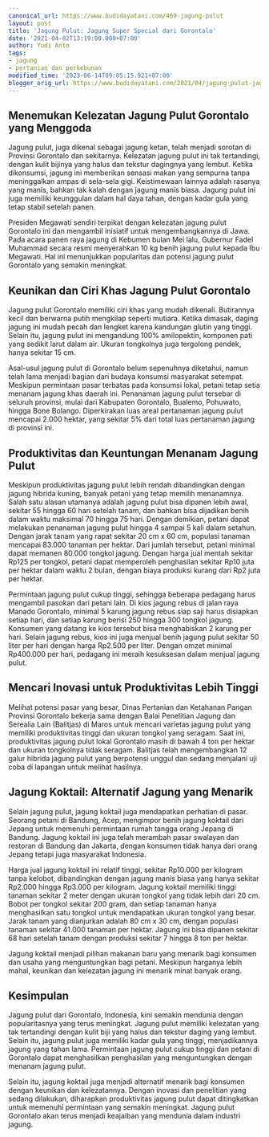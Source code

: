 ```yaml
---
canonical_url: https://www.budidayatani.com/469-jagung-pulut
layout: post
title: 'Jagung Pulut: Jagung Super Special dari Gorontalo'
date: '2021-04-02T13:19:00.000+07:00'
author: Yudi Anto
tags:
- jagung
- pertanian dan perkebunan
modified_time: '2023-06-14T09:05:15.921+07:00'
blogger_orig_url: https://www.budidayatani.com/2021/04/jagung-pulut-jagung-super-special-dari.html
---
```


## Menemukan Kelezatan Jagung Pulut Gorontalo yang Menggoda

Jagung pulut, juga dikenal sebagai jagung ketan, telah menjadi sorotan di Provinsi Gorontalo dan sekitarnya. Kelezatan jagung pulut ini tak tertandingi, dengan kulit bijinya yang halus dan tekstur dagingnya yang lembut. Ketika dikonsumsi, jagung ini memberikan sensasi makan yang sempurna tanpa meninggalkan ampas di sela-sela gigi. Keistimewaan lainnya adalah rasanya yang manis, bahkan tak kalah dengan jagung manis biasa. Jagung pulut ini juga memiliki keunggulan dalam hal daya tahan, dengan kadar gula yang tetap stabil setelah panen.

Presiden Megawati sendiri terpikat dengan kelezatan jagung pulut Gorontalo ini dan mengambil inisiatif untuk mengembangkannya di Jawa. Pada acara panen raya jagung di Kebumen bulan Mei lalu, Gubernur Fadel Muhammad secara resmi menyerahkan 10 kg benih jagung pulut kepada Ibu Megawati. Hal ini menunjukkan popularitas dan potensi jagung pulut Gorontalo yang semakin meningkat.

## Keunikan dan Ciri Khas Jagung Pulut Gorontalo

Jagung pulut Gorontalo memiliki ciri khas yang mudah dikenali. Butirannya kecil dan berwarna putih mengkilap seperti mutiara. Ketika dimasak, daging jagung ini mudah pecah dan lengket karena kandungan glutin yang tinggi. Selain itu, jagung pulut ini mengandung 100% amilopektin, komponen pati yang sedikit larut dalam air. Ukuran tongkolnya juga tergolong pendek, hanya sekitar 15 cm.

Asal-usul jagung pulut di Gorontalo belum sepenuhnya diketahui, namun telah lama menjadi bagian dari budaya konsumsi masyarakat setempat. Meskipun permintaan pasar terbatas pada konsumsi lokal, petani tetap setia menanam jagung khas daerah ini. Penanaman jagung pulut tersebar di seluruh provinsi, mulai dari Kabupaten Gorontalo, Bualemo, Pohuwato, hingga Bone Bolango. Diperkirakan luas areal pertanaman jagung pulut mencapai 2.000 hektar, yang sekitar 5% dari total luas pertanaman jagung di provinsi ini.

## Produktivitas dan Keuntungan Menanam Jagung Pulut

Meskipun produktivitas jagung pulut lebih rendah dibandingkan dengan jagung hibrida kuning, banyak petani yang tetap memilih menanamnya. Salah satu alasan utamanya adalah jagung pulut bisa dipanen lebih awal, sekitar 55 hingga 60 hari setelah tanam, dan bahkan bisa dijadikan benih dalam waktu maksimal 70 hingga 75 hari. Dengan demikian, petani dapat melakukan penanaman jagung pulut hingga 4 sampai 5 kali dalam setahun. Dengan jarak tanam yang rapat sekitar 20 cm x 60 cm, populasi tanaman mencapai 83.000 tanaman per hektar. Dari jumlah tersebut, petani minimal dapat memanen 80.000 tongkol jagung. Dengan harga jual mentah sekitar Rp125 per tongkol, petani dapat memperoleh penghasilan sekitar Rp10 juta per hektar dalam waktu 2 bulan, dengan biaya produksi kurang dari Rp2 juta per hektar.

Permintaan jagung pulut cukup tinggi, sehingga beberapa pedagang harus mengambil pasokan dari petani lain. Di kios jagung rebus di jalan raya Manado Gorontalo, minimal 5 karung jagung rebus siap saji harus disiapkan setiap hari, dan setiap karung berisi 250 hingga 300 tongkol jagung. Konsumen yang datang ke kios tersebut bisa menghabiskan 2 karung per hari. Selain jagung rebus, kios ini juga menjual benih jagung pulut sekitar 50 liter per hari dengan harga Rp2.500 per liter. Dengan omzet minimal Rp400.000 per hari, pedagang ini meraih kesuksesan dalam menjual jagung pulut.

## Mencari Inovasi untuk Produktivitas Lebih Tinggi

Melihat potensi pasar yang besar, Dinas Pertanian dan Ketahanan Pangan Provinsi Gorontalo bekerja sama dengan Balai Penelitian Jagung dan Serealia Lain (Balitjas) di Maros untuk mencari varietas jagung pulut yang memiliki produktivitas tinggi dan ukuran tongkol yang seragam. Saat ini, produktivitas jagung pulut lokal Gorontalo masih di bawah 4 ton per hektar dan ukuran tongkolnya tidak seragam. Balitjas telah mengembangkan 12 galur hibrida jagung pulut yang berpotensi unggul dan sedang menjalani uji coba di lapangan untuk melihat hasilnya.

## Jagung Koktail: Alternatif Jagung yang Menarik

Selain jagung pulut, jagung koktail juga mendapatkan perhatian di pasar. Seorang petani di Bandung, Acep, mengimpor benih jagung koktail dari Jepang untuk memenuhi permintaan rumah tangga orang Jepang di Bandung. Jagung koktail ini juga telah merambah pasar swalayan dan restoran di Bandung dan Jakarta, dengan konsumen tidak hanya dari orang Jepang tetapi juga masyarakat Indonesia.

Harga jual jagung koktail ini relatif tinggi, sekitar Rp10.000 per kilogram tanpa kelobot, dibandingkan dengan jagung manis biasa yang hanya sekitar Rp2.000 hingga Rp3.000 per kilogram. Jagung koktail memiliki tinggi tanaman sekitar 2 meter dengan ukuran tongkol yang tidak lebih dari 20 cm. Bobot per tongkol sekitar 200 gram, dan setiap tanaman hanya menghasilkan satu tongkol untuk mendapatkan ukuran tongkol yang besar. Jarak tanam yang dianjurkan adalah 80 cm x 30 cm, dengan populasi tanaman sekitar 41.000 tanaman per hektar. Jagung ini bisa dipanen sekitar 68 hari setelah tanam dengan produksi sekitar 7 hingga 8 ton per hektar.

Jagung koktail menjadi pilihan makanan baru yang menarik bagi konsumen dan usaha yang menguntungkan bagi petani. Meskipun harganya lebih mahal, keunikan dan kelezatan jagung ini menarik minat banyak orang.

## Kesimpulan

Jagung pulut dari Gorontalo, Indonesia, kini semakin mendunia dengan popularitasnya yang terus meningkat. Jagung pulut memiliki kelezatan yang tak tertandingi dengan kulit biji yang halus dan tekstur daging yang lembut. Selain itu, jagung pulut juga memiliki kadar gula yang tinggi, menjadikannya jagung yang tahan lama. Permintaan jagung pulut cukup tinggi dan petani di Gorontalo dapat menghasilkan penghasilan yang menguntungkan dengan menanam jagung pulut.

Selain itu, jagung koktail juga menjadi alternatif menarik bagi konsumen dengan keunikan dan kelezatannya. Dengan inovasi dan penelitian yang sedang dilakukan, diharapkan produktivitas jagung pulut dapat ditingkatkan untuk memenuhi permintaan yang semakin meningkat. Jagung pulut Gorontalo akan terus menjadi keajaiban yang mendunia dalam industri jagung.

